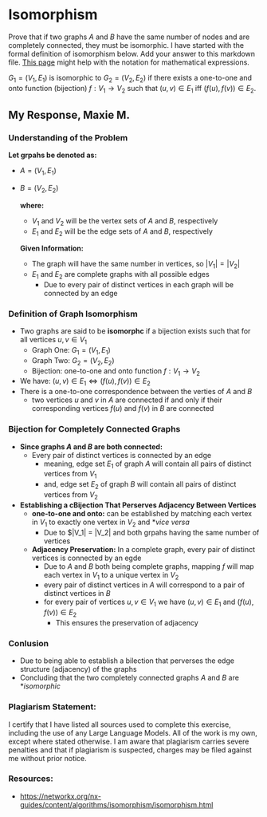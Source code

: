# Isomorphism

Prove that if two graphs $A$ and $B$ have the same number of nodes and are
completely connected, they must be isomorphic. I have started with the formal
definition of isomorphism below. Add your answer to this markdown file. [This
page](https://docs.github.com/en/get-started/writing-on-github/working-with-advanced-formatting/writing-mathematical-expressions)
might help with the notation for mathematical expressions.

$G_1=(V_1 , E_1)$ is isomorphic to $G_2 = (V_2, E_2)$ if there exists a
one-to-one and onto function (bijection) $f: V_1 \rightarrow V_2$ such that $(u,v)
\in E_1$ iff $(f(u),f(v)) \in E_2$.

## My Response, Maxie M. 

### Understanding of the Problem

**Let grpahs be denoted as:**
- $A = (V_1 , E_1)$
- $B = (V_2 , E_2)$

  **where:**
  - $V_1$ and $V_2$ will be the vertex sets of $A$ and $B$, respectively
  - $E_1$ and $E_2$ will be the edge sets of $A$ and $B$, respectively

  **Given Information:**
  - The graph will have the same number in vertices, so $|V_1| = |V_2|$
  - $E_1$ and $E_2$ are complete graphs with all possible edges
    - Due to every pair of distinct vertices in each graph will be connected by an edge

### Definition of Graph Isomorphism 
- Two graphs are said to be **isomorphc** if a bijection exists such that for all vertices $u, v \in V_1$
  - Graph One: $G_1 = (V_1, E_1)$
  - Graph Two: $G_2 = (V_2, E_2)$
  - Bijection: one-to-one and onto function $f: V_1 \to V_2$
-  We have: $(u, v) \in E_1 \iff (f(u), f(v)) \in E_2$
  - There is a one-to-one correspondence between the verties of $A$ and $B$
    - two vertices $u$ and $v$ in $A$ are connected if and only if their corresponding vertices $f(u)$ and $f(v)$ in $B$ are connected

### Bijection for Completely Connected Graphs 
- **Since graphs $A$ and $B$ are both connected:**
  - Every pair of distinct vertices is connected by an edge
    - meaning, edge set $E_1$ of graph $A$ will contain all pairs of distinct vertices from $V_1$
    - and, edge set $E_2$ of graph $B$ will contain all pairs of distinct vertices from $V_2$
- **Establishing a cBijection That Perserves Adjacency Between Vertices**
  - **one-to-one and onto:** can be established by matching each vertex in $V_1$ to exactly one vertex in $V_2$ and **vice versa*
    - Due to $|V_1| = |V_2| and both grpahs having the same number of vertices 
  - **Adjacency Preservation:** In a complete graph, every pair of distinct vertices is connected by an egde
    - Due to $A$ and $B$ both being complete graphs, mapping $f$ will map each vertex in $V_1$ to a unique vertex in $V_2$
    - every pair of distinct vertices in $A$ will correspond to a pair of distinct vertices in $B$
    - for every pair of vertices $u, v \in V_1$ we have $(u,v) \in E_1$ and $(f(u), f(v)) \in E_2$
      - This ensures the preservation of adjacency

### Conlusion 
- Due to being able to establish a bilection that perverses the edge structure (adjacency) of the graphs
- Concluding that the two completely connected graphs $A$ and $B$ are **isomorphic*

### Plagiarism Statement:
I certify that I have listed all sources used to complete this exercise, including the use of any Large Language Models. All of the work is my own, except where stated otherwise. I am aware that plagiarism carries severe penalties and that if plagiarism is suspected, charges may be filed against me without prior notice.

### Resources:
- https://networkx.org/nx-guides/content/algorithms/isomorphism/isomorphism.html
